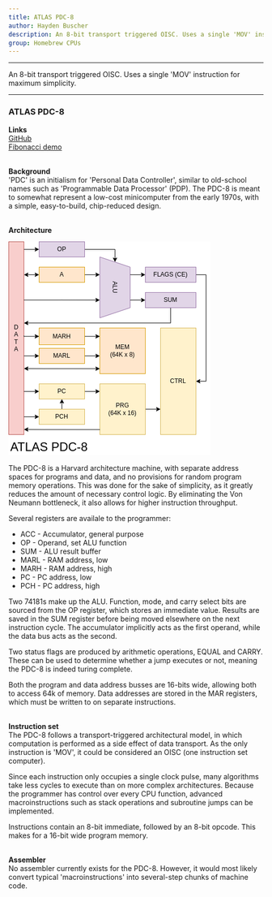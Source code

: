 ```yaml
---
title: ATLAS PDC-8
author: Hayden Buscher
description: An 8-bit transport triggered OISC. Uses a single 'MOV' instruction for maximum simplicity.
group: Homebrew CPUs
---
```


<div class="border header">
<hr>
<p>An 8-bit transport triggered OISC. Uses a single 'MOV' instruction for maximum simplicity.</p>
<hr>
</div>

### ATLAS PDC-8
**Links**  
[GitHub](https://github.com/techno-sorcery/PDC-8)  
[Fibonacci demo](https://www.youtube.com/watch?v=G-2V7RjiHaM)<br><br>

**Background**  
'PDC' is an initialism for 'Personal Data Controller', similar to old-school names such as 'Programmable Data Processor' (PDP). The PDC-8 is meant to somewhat represent a low-cost minicomputer from the early 1970s, with a simple, easy-to-build, chip-reduced design.<br><br>

**Architecture**

![PDC-8 architecture flowchart](/projects/img/pdc_arch.png)

The PDC-8 is a Harvard architecture machine, with separate address spaces for programs and data, and no provisions for random program memory operations. This was done for the sake of simplicity, as it greatly reduces the amount of necessary control logic. By eliminating the Von Neumann bottleneck, it also allows for higher instruction throughput.

Several registers are availale to the programmer:

- ACC - Accumulator, general purpose
- OP - Operand, set ALU function
- SUM - ALU result buffer
- MARL - RAM address, low
- MARH - RAM address, high
- PC - PC address, low
- PCH - PC address, high

Two 74181s make up the ALU. Function, mode, and carry select bits are sourced from the OP register, which stores an immediate value. Results are saved in the SUM register before being moved elsewhere on the next instruction cycle. The accumulator implicitly acts as the first operand, while the data bus acts as the second.

Two status flags are produced by arithmetic operations, EQUAL and CARRY. These can be used to determine whether a jump executes or not, meaning the PDC-8 is indeed turing complete.

Both the program and data address busses are 16-bits wide, allowing both to access 64k of memory. Data addresses are stored in the MAR registers, which must be written to on separate instructions.<br><br>

**Instruction set**  
The PDC-8 follows a transport-triggered architectural model, in which computation is performed as a side effect of data transport. As the only instruction is 'MOV', it could be considered an OISC (one instruction set computer).
 
Since each instruction only occupies a single clock pulse, many algorithms take less cycles to execute than on more complex architectures. Because the programmer has control over every CPU function, advanced macroinstructions such as stack operations and subroutine jumps can be implemented.

Instructions contain an 8-bit immediate, followed by an 8-bit opcode. This makes for a 16-bit wide program memory.<br><br>

**Assembler**  
No assembler currently exists for the PDC-8. However, it would most likely convert typical 'macroinstructions' into several-step chunks of machine code.
